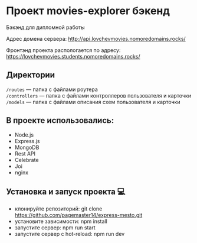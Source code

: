 # Проект movies-explorer бэкенд

Бэкэнд для дипломной работы

Адрес домена сервера:
http://api.lovchevmovies.nomoredomains.rocks/

Фронтэнд проекта распологается по адресу:
https://lovchevmovies.students.nomoredomains.rocks/

## Директории

`/routes` — папка с файлами роутера  
`/controllers` — папка с файлами контроллеров пользователя и карточки   
`/models` — папка с файлами описания схем пользователя и карточки 

## В проекте использовались:
- Node.js
- Express.js
- MongoDB
- Rest API
- Celebrate
- Joi
- nginx

## Установка и запуск проекта 💻

- клонируйте репозиторий: git clone https://github.com/pagemaster14/express-mesto.git
- установите зависимости: npm install
- запустите сервер: npm run start
- запустите сервер с hot-reload: npm run dev

